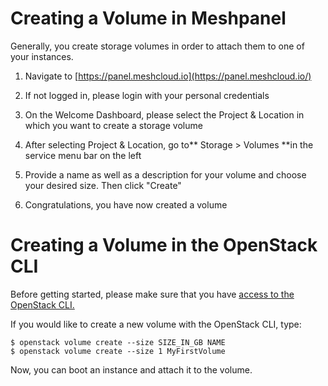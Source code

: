 # Creating a Volume in Meshpanel

Generally, you create storage volumes in order to attach them to one of your instances.

1. Navigate to [https://panel.meshcloud.io](https://panel.meshcloud.io/)

2. If not logged in, please login with your personal credentials

3. On the Welcome Dashboard, please select the Project & Location in which you want to create a storage volume

4. After selecting Project & Location, go to** Storage &gt; Volumes **in the service menu bar on the left

5. Provide a name as well as a description for your volume and choose your desired size. Then click "Create"

6. Congratulations, you have now created a volume

# Creating a Volume in the OpenStack CLI

Before getting started, please make sure that you have [access to the OpenStack CLI.](/openstack-cli-access.md)

If you would like to create a new volume with the OpenStack CLI, type:

```
$ openstack volume create --size SIZE_IN_GB NAME
$ openstack volume create --size 1 MyFirstVolume
```

Now, you can boot an instance and attach it to the volume.



